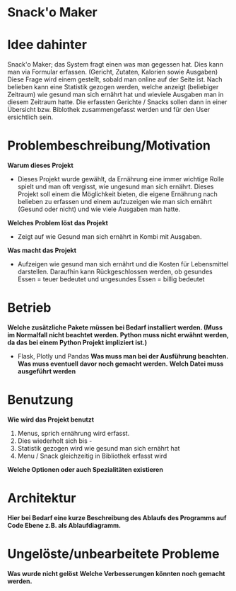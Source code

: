 


# Snack'o Maker 

# Idee dahinter

Snack'o Maker; das System fragt einen was man gegessen hat. Dies kann man via Formular erfassen. (Gericht, Zutaten, Kalorien sowie Ausgaben)
Diese Frage wird einem gestellt, sobald man online auf der Seite ist. 
Nach belieben kann eine Statistik gezogen werden, welche anzeigt (beliebiger Zeitraum) wie gesund man sich ernährt hat
und wieviele Ausgaben man in diesem Zeitraum hatte.
Die erfassten Gerichte / Snacks sollen dann in einer Übersicht bzw. Biblothek zusammengefasst werden und für
den User ersichtlich sein.


# Problembeschreibung/Motivation
**Warum dieses Projekt**
- Dieses Projekt wurde gewählt, da Ernährung eine immer wichtige Rolle spielt und man oft vergisst, wie ungesund 
man sich ernährt. Dieses Projekt soll einem die Möglichkeit bieten, die eigene Ernährung nach belieben zu erfassen und einem
aufzuzeigen wie man sich ernährt (Gesund oder nicht) und wie viele Ausgaben man hatte.

**Welches Problem löst das Projekt**
- Zeigt auf wie Gesund man sich ernährt in Kombi mit Ausgaben.

**Was macht das Projekt**
- Aufzeigen wie gesund man sich ernährt und die Kosten für Lebensmittel darstellen.
 Daraufhin kann Rückgeschlossen werden, ob gesundes Essen = teuer bedeutet und ungesundes Essen = billig bedeutet

# Betrieb
**Welche zusätzliche Pakete müssen bei Bedarf installiert werden. (Muss im Normalfall nicht beachtet werden. Python muss nicht erwähnt werden, da das bei einem Python Projekt impliziert ist.)**
- Flask, Plotly und Pandas
**Was muss man bei der Ausführung beachten. Was muss eventuell davor noch gemacht werden.**
**Welch Datei muss ausgeführt werden**

# Benutzung
**Wie wird das Projekt benutzt**
1. Menus, sprich ernährung wird erfasst. 
2. Dies wiederholt sich bis -
3. Statistik gezogen wird wie gesund man sich ernährt hat
4. Menu / Snack gleichzeitig in Bibliothek erfasst wird

**Welche Optionen oder auch Spezialitäten existieren**

# Architektur
**Hier bei Bedarf eine kurze Beschreibung des Ablaufs des Programms auf Code Ebene z.B. als Ablaufdiagramm.**

# Ungelöste/unbearbeitete Probleme
**Was wurde nicht gelöst**
**Welche Verbesserungen könnten noch gemacht werden.**